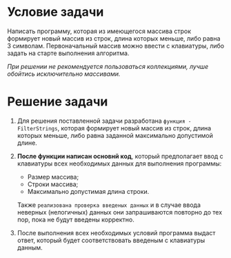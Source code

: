 # Условие задачи
Написать программу, которая из имеющегося массива строк формирует новый массив из строк, длина которых меньше, либо равна 3 символам. Первоначальный массив можно ввести с клавиатуры, либо задать на старте выполнения алгоритма. 

*При решении не рекомендуется пользоваться коллекциями, лучше обойтись исключительно массивами.*

# Решение задачи
1. Для решения поставленной задачи разработана `функция - FilterStrings`, которая формирует новый массив из строк, длина которых меньше, либо равна заданной максимально допустимой длине.

2. **После функции написан основнй код**, который предполагает ввод с клавиатуры всех необходимых данных для выполнения программы:
    - Размер массива;
    - Строки массива;
    - Максимально допустимая длина строки.

    Также `реализована проверка введеных данных` и в случае ввода неверных (нелогичных) данных они запрашиваются повторно до тех пор, пока не будут введены корректно.

3. После выполнения всех необходимых условий программа выдаст ответ, который будет соответствовать введеным с клавиатуры данным.